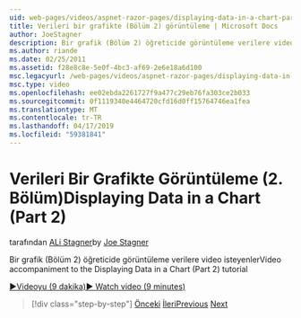 ```yaml
---
uid: web-pages/videos/aspnet-razor-pages/displaying-data-in-a-chart-part-2
title: Verileri bir grafikte (Bölüm 2) görüntüleme | Microsoft Docs
author: JoeStagner
description: Bir grafik (Bölüm 2) öğreticide görüntüleme verilere video isteyenler
ms.author: riande
ms.date: 02/25/2011
ms.assetid: f28e8c8e-5e0f-4bc3-af69-2e6e18a6d100
msc.legacyurl: /web-pages/videos/aspnet-razor-pages/displaying-data-in-a-chart-part-2
msc.type: video
ms.openlocfilehash: ee02ebda2261727f9a477c29eb76fa303ce2b033
ms.sourcegitcommit: 0f1119340e4464720cfd16d0ff15764746ea1fea
ms.translationtype: MT
ms.contentlocale: tr-TR
ms.lasthandoff: 04/17/2019
ms.locfileid: "59381841"
---
```

# <a name="displaying-data-in-a-chart-part-2"></a><span data-ttu-id="ecdc6-103">Verileri Bir Grafikte Görüntüleme (2. Bölüm)</span><span class="sxs-lookup"><span data-stu-id="ecdc6-103">Displaying Data in a Chart (Part 2)</span></span>

<span data-ttu-id="ecdc6-104">tarafından [ALi Stagner](https://github.com/JoeStagner)</span><span class="sxs-lookup"><span data-stu-id="ecdc6-104">by [Joe Stagner](https://github.com/JoeStagner)</span></span>

<span data-ttu-id="ecdc6-105">Bir grafik (Bölüm 2) öğreticide görüntüleme verilere video isteyenler</span><span class="sxs-lookup"><span data-stu-id="ecdc6-105">Video accompaniment to the Displaying Data in a Chart (Part 2) tutorial</span></span>

[<span data-ttu-id="ecdc6-106">&#9654;Videoyu (9 dakika)</span><span class="sxs-lookup"><span data-stu-id="ecdc6-106">&#9654; Watch video (9 minutes)</span></span>](https://channel9.msdn.com/Blogs/ASP-NET-Site-Videos/displaying-data-in-a-chart-part-2)

> [!div class="step-by-step"]
> <span data-ttu-id="ecdc6-107">[Önceki](displaying-data-in-a-chart-part-1.md)
> [İleri](working-with-files.md)</span><span class="sxs-lookup"><span data-stu-id="ecdc6-107">[Previous](displaying-data-in-a-chart-part-1.md)
[Next](working-with-files.md)</span></span>
